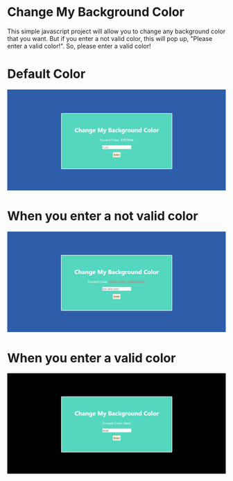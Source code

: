 # Change My Background Color

This simple javascript project will allow you to change any background color that you want. But if you enter a not valid color, this will pop up, "Please enter a valid color!". So, please enter a valid color!

# Default Color
![](img/Change-My-Background-Color.png)

# When you enter a not valid color
![](img/Change-My-Background-Color-2.png)

# When you enter a valid color
![](img/Change-My-Background-Color-3.png)